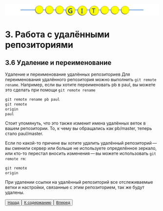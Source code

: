 ![Gitmanul_logo](/G_logo_2.svg)
# 3. Работа с удалёнными репозиториями

## 3.6 Удаление и переименование

Удаление и переименование удалённых репозиториев
Для переименования удалённого репозитория можно выполнить <code>git remote rename</code>. Например, если вы хотите переименовать pb в paul, вы можете это сделать при помощи <code>git remote rename</code>

```
git remote rename pb paul
git remote
origin
paul
```
Стоит упомянуть, что это также изменит имена удалённых веток в вашем репозитории. То, к чему вы обращались как pb/master, теперь стало paul/master.

Если по какой-то причине вы хотите удалить удалённый репозиторий — вы сменили сервер или больше не используете определённое зеркало, или кто-то перестал вносить изменения — вы можете использовать <code>git remote rm</code>:

```git remote remove paul
git remote
origin
```
При удалении ссылки на удалённый репозиторий все отслеживаемые ветки и настройки, связанные с этим репозиторием, так же будут удалены.

<button>[Назад](/3.5.md)</button><button>[К содержанию](/readme.md)</button><button>[Вперед](/end.md)</button>